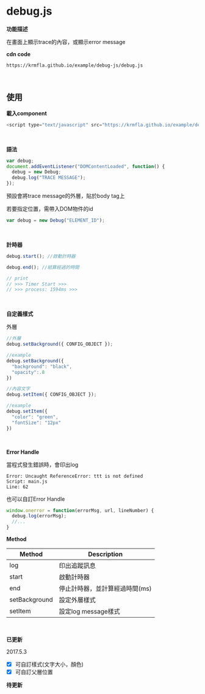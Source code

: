 # debug.js

<b>功能描述</b>

在畫面上顯示trace的內容，或顯示error message

**cdn code**
```
https://krmfla.github.io/example/debug-js/debug.js
```

<br>

## 使用

<b>載入component</b>
```javascript
<script type="text/javascript" src="https://krmfla.github.io/example/debug-js/debug.js"></script>
```
<br>

<b>語法</b>
```javascript
var debug;
document.addEventListener("DOMContentLoaded", function() {
  debug = new Debug;
  debug.log("TRACE MESSAGE");
});
```

預設會將trace message的外層，貼於body tag上

若要指定位置，需帶入DOM物件的id
```javascript
var debug = new Debug("ELEMENT_ID");
```

<br>

<b>計時器</b>
```javascript
debug.start(); //啟動計時器

debug.end(); //結算經過的時間

// print
// >>> Timer Start >>>
// >>> process: 1594ms >>>
```

<br>

<b>自定義樣式</b>

外層
```javascript
//外層
debug.setBackground({ CONFIG_OBJECT });

//example
debug.setBackground({
  "background": "black",
  "opacity":.8
})

//內容文字
debug.setItem({ CONFIG_OBJECT });

//example
debug.setItem({
  "color": "green",
  "fontSize": "12px"
})
```

<br>

<b>Error Handle</b>

當程式發生錯誤時，會印出log
```
Error: Uncaught ReferenceError: ttt is not defined
Script: main.js
Line: 62
```

也可以自訂Error Handle
```javascript
window.onerror = function(errorMsg, url, lineNumber) {
  debug.log(errorMsg);
  //...
}
```


<b>Method</b>

Method         | Description
-------------- | ------------------
log            | 印出追蹤訊息
start          | 啟動計時器
end            | 停止計時器，並計算經過時間(ms)
setBackground  | 設定外層樣式
setItem        | 設定log message樣式

<br>

<b>已更新</b>

2017.5.3
- [x] 可自訂樣式(文字大小，顏色)
- [x] 可自訂父層位置

<b>待更新</b>
